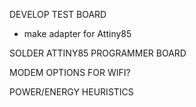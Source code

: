 DEVELOP TEST BOARD 
- make adapter for Attiny85

SOLDER ATTINY85 PROGRAMMER BOARD

MODEM OPTIONS FOR WIFI?

POWER/ENERGY HEURISTICS 